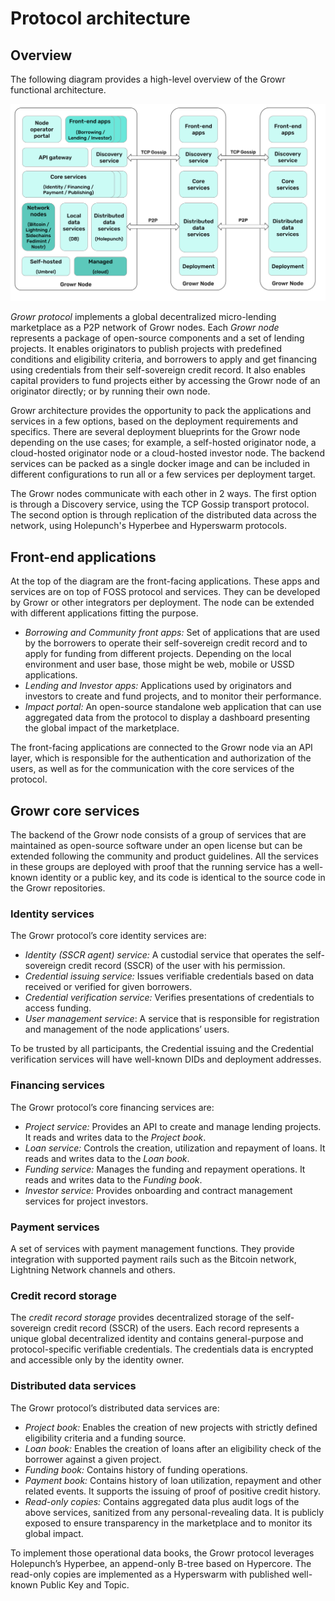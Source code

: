 # Protocol architecture

## Overview

The following diagram provides a high-level overview of the Growr functional architecture.

![Architecture](../images/growr-architecture.svg)

_Growr protocol_ implements a global decentralized micro-lending marketplace as a P2P network of Growr nodes. Each _Growr node_ represents a package of open-source components and a set of lending projects. It enables originators to publish projects with predefined conditions and eligibility criteria, and borrowers to apply and get financing using credentials from their self-sovereign credit record. It also enables capital providers to fund projects either by accessing the Growr node of an originator directly; or by running their own node.

Growr architecture provides the opportunity to pack the applications and services in a few options, based on the deployment requirements and specifics. There are several deployment blueprints for the Growr node depending on the use cases; for example, a self-hosted originator node, a cloud-hosted originator node or a cloud-hosted investor node. The backend services can be packed as a single docker image and can be included in different configurations to run all or a few services per deployment target.

The Growr nodes communicate with each other in 2 ways. The first option is through a Discovery service, using the TCP Gossip transport protocol. The second option is through replication of the distributed data across the network, using Holepunch's Hyperbee and Hyperswarm protocols.

## Front-end applications

At the top of the diagram are the front-facing applications. These apps and services are on top of FOSS protocol and services. They can be developed by Growr or other integrators per deployment. The node can be extended with different applications fitting the purpose.

- _Borrowing and Community front apps:_ Set of applications that are used by the borrowers to operate their self-sovereign credit record and to apply for funding from different projects. Depending on the local environment and user base, those might be web, mobile or USSD applications.
- _Lending and Investor apps:_ Applications used by originators and investors to create and fund projects, and to monitor their performance.
- _Impact portal:_ An open-source standalone web application that can use aggregated data from the protocol to display a dashboard presenting the global impact of the marketplace.

The front-facing applications are connected to the Growr node via an API layer, which is responsible for the authentication and authorization of the users, as well as for the communication with the core services of the protocol.

## Growr core services

The backend of the Growr node consists of a group of services that are maintained as open-source software under an open license but can be extended following the community and product guidelines. All the services in these groups are deployed with proof that the running service has a well-known identity or a public key, and its code is identical to the source code in the Growr repositories.

### Identity services

The Growr protocol’s core identity services are:

- _Identity (SSCR agent) service:_ A custodial service that operates the self-sovereign credit record (SSCR) of the user with his permission.
- _Credential issuing service:_ Issues verifiable credentials based on data received or verified for given borrowers.
- _Credential verification service:_ Verifies presentations of credentials to access funding.
- _User management service_: A service that is responsible for registration and management of the node applications’ users.

To be trusted by all participants, the Credential issuing and the Credential verification services will have well-known DIDs and deployment addresses.

### Financing services

The Growr protocol’s core financing services are:

- _Project service:_ Provides an API to create and manage lending projects. It reads and writes data to the _Project book_.
- _Loan service:_ Controls the creation, utilization and repayment of loans. It reads and writes data to the _Loan book_.
- _Funding service:_ Manages the funding and repayment operations. It reads and writes data to the _Funding book_.
- _Investor service:_ Provides onboarding and contract management services for project investors.

### Payment services

A set of services with payment management functions. They provide integration with supported payment rails such as the Bitcoin network, Lightning Network channels and others.

### Credit record storage

The _credit record storage_ provides decentralized storage of the self-sovereign credit record (SSCR) of the users. Each record represents a unique global decentralized identity and contains general-purpose and protocol-specific verifiable credentials. The credentials data is encrypted and accessible only by the identity owner.

### Distributed data services

The Growr protocol’s distributed data services are:

- _Project book:_ Enables the creation of new projects with strictly defined eligibility criteria and a funding source.
- _Loan book:_ Enables the creation of loans after an eligibility check of the borrower against a given project.
- _Funding book:_ Contains history of funding operations.
- _Payment book:_ Contains history of loan utilization, repayment and other related events. It supports the issuing of proof of positive credit history.
- _Read-only copies:_ Contains aggregated data plus audit logs of the above services, sanitized from any personal-revealing data. It is publicly exposed to ensure transparency in the marketplace and to monitor its global impact.

To implement those operational data books, the Growr protocol leverages Holepunch’s Hyperbee, an append-only B-tree based on Hypercore. The read-only copies are implemented as a Hyperswarm with published well-known Public Key and Topic.

<div style="page-break-after: always;"></div>

